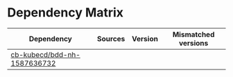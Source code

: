 # Dependency Matrix

Dependency | Sources | Version | Mismatched versions
---------- | ------- | ------- | -------------------
[cb-kubecd/bdd-nh-1587636732](https://github.com/cb-kubecd/bdd-nh-1587636732.git) |  | []() | 
